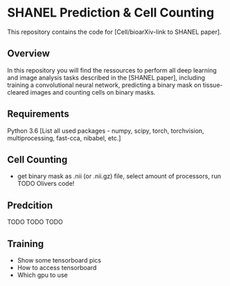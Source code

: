 # SHANEL Prediction & Cell Counting

This repository contains the code for [Cell/bioarXiv-link to SHANEL paper].

## Overview

In this repository you will find the ressources to perform all deep learning and image analysis tasks described in the [SHANEL paper], including training a convolutional neural network, predicting a binary mask on tissue-cleared images and counting cells on binary masks.

## Requirements
Python 3.6
[List all used packages  - numpy, scipy, torch, torchvision, multiprocessing, fast-cca, nibabel, etc.]

## Cell Counting

- get binary mask as .nii (or .nii.gz) file, select amount of processors, run
TODO Olivers code!

## Predcition

TODO TODO TODO

## Training

- Show some tensorboard pics
- How to access tensorboard
- Which gpu to use
